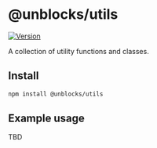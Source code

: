 # @unblocks/utils

[![Version](https://img.shields.io/npm/v/@unblocks/utils.svg?style=flat)](https://img.shields.io/npm/v/@unblocks/utils.svg?style=flat)

A collection of utility functions and classes.

## Install

```sh
npm install @unblocks/utils
```

## Example usage

TBD
